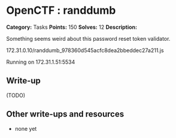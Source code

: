 # OpenCTF : randdumb

**Category:** Tasks
**Points:** 150
**Solves:** 12
**Description:**

Something seems weird about this password reset token validator.

172.31.0.10/randdumb_978360d545acfc8dea2bbeddec27a211.js

Running on 172.31.1.51:5534

## Write-up

(TODO)

## Other write-ups and resources

* none yet
